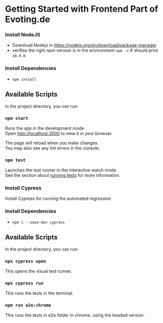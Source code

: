 # Getting Started with Frontend Part of Evoting.de 

### Install NodeJS 

- Download Nodejs in https://nodejs.org/en/download/package-manager
- verifies the right npm version is in the environment
  `npm -v` # should print `10.9.0`

### Install Dependencies
- `npm install`
## Available Scripts

In the project directory, you can run:

### `npm start`

Runs the app in the development mode.\
Open [http://localhost:3000](http://localhost:3000) to view it in your browser.

The page will reload when you make changes.\
You may also see any lint errors in the console.

### `npm test`

Launches the test runner in the interactive watch mode.\
See the section about [running tests](https://facebook.github.io/create-react-app/docs/running-tests) for more information.


### Install Cypress 
Install Cypress for running the automated regression 
### Install Dependencies
- `npm i --save-dev cypress`
## Available Scripts
In the project directory, you can run:
### `npx cypress open`
This opens the visual test runner.
### `npx cypress run`
This runs the tests in the terminal. 
### `npm run e2e:chrome`
This runs the tests in e2e folder in chrome, using the headed version. 
